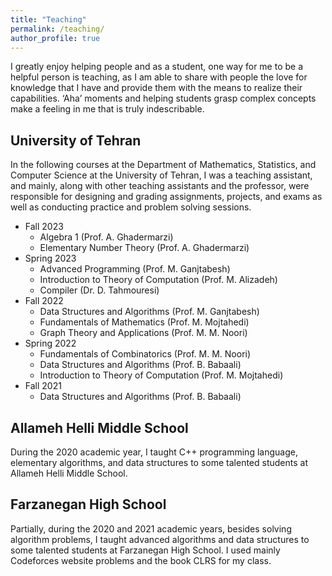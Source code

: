 ```yaml
---
title: "Teaching"
permalink: /teaching/
author_profile: true
---
```



I greatly enjoy helping people and as a student, one way for me to be a helpful person is teaching, as I am able to share with people the love for knowledge that I have and provide them with the means to realize their capabilities. ‘Aha’ moments and helping students grasp complex concepts make a feeling in me that is truly indescribable.

## University of Tehran
In the following courses at the Department of Mathematics, Statistics, and Computer Science at the University of Tehran, I was a teaching assistant, and mainly, along with other teaching assistants and the professor, were responsible for designing and grading assignments, projects, and exams as well as conducting practice and problem solving sessions. 

* Fall 2023
    * Algebra 1 (Prof. A. Ghadermarzi)
    * Elementary Number Theory (Prof. A. Ghadermarzi)
* Spring 2023
    * Advanced Programming (Prof. M. Ganjtabesh)
    * Introduction to Theory of Computation (Prof. M. Alizadeh)
    * Compiler (Dr. D. Tahmouresi)
* Fall 2022
    * Data Structures and Algorithms (Prof. M. Ganjtabesh)
    * Fundamentals of Mathematics (Prof. M. Mojtahedi)
    * Graph Theory and Applications (Prof. M. M. Noori)
* Spring 2022
    * Fundamentals of Combinatorics (Prof. M. M. Noori)
    * Data Structures and Algorithms (Prof. B. Babaali)
    * Introduction to Theory of Computation (Prof. M. Mojtahedi)
* Fall 2021
    * Data Structures and Algorithms (Prof. B. Babaali)



## Allameh Helli Middle School
During the 2020 academic year, I taught C++ programming language, elementary algorithms, and data structures to some talented students at Allameh Helli Middle School.


## Farzanegan High School
Partially, during the 2020 and 2021 academic years, besides solving algorithm problems, I taught advanced algorithms and data structures to some talented students at Farzanegan High School. I used mainly Codeforces website problems and the book CLRS for my class.


